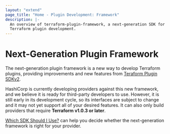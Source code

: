 ```yaml
---
layout: "extend"
page_title: "Home - Plugin Development: Framework"
description: |-
  An overview of terraform-plugin-framework, a next-generation SDK for
  Terraform plugin development.
---
```


# Next-Generation Plugin Framework

The next-generation plugin framework is a new way to develop Terraform plugins, providing improvements and new features from [Teraform Plugin SDKv2](/docs/extend/index.html).

HashiCorp is currently developing providers against this new framework, and we believe it is ready for third-party developers to use. However, it is still early in its development cycle, so its interfaces are subject to change and it may not yet support all of your desired features. It can also only build providers that require **Terraform v1.0.3 or later**.

[Which SDK Should I
Use?](/docs/plugin/which-sdk.html) can help you decide whether the next-generation framework is right for your provider.

